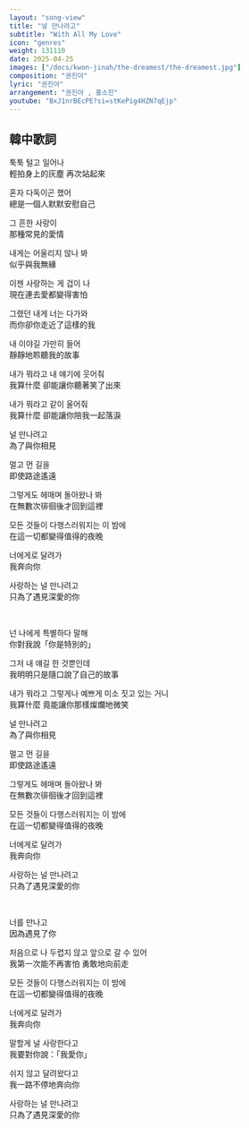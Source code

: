 ```yaml
---
layout: "song-view"
title: "널 만나려고"
subtitle: "With All My Love"
icon: "genres"
weight: 131110
date: 2025-04-25
images: ["/docs/kwon-jinah/the-dreamest/the-dreamest.jpg"]
composition: "권진아"
lyric: "권진아"
arrangement: "권진아 , 홍소진"
youtube: "BxJ1nrBEcPE?si=stKePig4HZN7qEjp"
---
```


## 韓中歌詞

툭툭 털고 일어나  
輕拍身上的灰塵 再次站起來  

혼자 다독이곤 했어  
總是一個人默默安慰自己  

그 흔한 사랑이  
那種常見的愛情  

내게는 어울리지 않나 봐  
似乎與我無緣  

이젠 사랑하는 게 겁이 나  
現在連去愛都變得害怕  

그랬던 내게 너는 다가와  
而你卻你走近了這樣的我  

내 이야길 가만히 들어  
靜靜地聆聽我的故事  

내가 뭐라고 내 얘기에 웃어줘  
我算什麼 卻能讓你聽著笑了出來  

내가 뭐라고 같이 울어줘  
我算什麼 卻能讓你陪我一起落淚  

널 만나려고  
為了與你相見  

멀고 먼 길을  
即使路途遙遠  

그렇게도 헤매며 돌아왔나 봐  
在無數次徘徊後才回到這裡  

모든 것들이 다행스러워지는 이 밤에  
在這一切都變得值得的夜晚  

너에게로 달려가  
我奔向你  

사랑하는 널 만나려고  
只為了遇見深愛的你  

<br>

넌 나에게 특별하다 말해  
你對我說「你是特別的」  

그저 내 얘길 한 것뿐인데  
我明明只是隨口說了自己的故事  

내가 뭐라고 그렇게나 예쁘게 미소 짓고 있는 거니  
我算什麼 竟能讓你那樣燦爛地微笑  

널 만나려고  
為了與你相見  

멀고 먼 길을  
即使路途遙遠  

그렇게도 헤매며 돌아왔나 봐  
在無數次徘徊後才回到這裡  

모든 것들이 다행스러워지는 이 밤에  
在這一切都變得值得的夜晚  

너에게로 달려가  
我奔向你  

사랑하는 널 만나려고  
只為了遇見深愛的你  

<br>

너를 만나고  
因為遇見了你  

처음으로 나 두렵지 않고 앞으로 갈 수 있어  
我第一次能不再害怕 勇敢地向前走  

모든 것들이 다행스러워지는 이 밤에  
在這一切都變得值得的夜晚  

너에게로 달려가  
我奔向你  

말할게 널 사랑한다고  
我要對你說：「我愛你」  

쉬지 않고 달려왔다고  
我一路不停地奔向你  

사랑하는 널 만나려고  
只為了遇見深愛的你  

